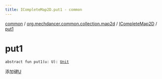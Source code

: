 ```yaml
---
title: ICompleteMap2D.put1 - common
---
```


[common](../../index.html) / [org.mechdancer.common.collection.map2d](../index.html) / [ICompleteMap2D](index.html) / [put1](./put1.html)

# put1

`abstract fun put1(u: U): `[`Unit`](https://kotlinlang.org/api/latest/jvm/stdlib/kotlin/-unit/index.html)

添加键[U](index.html#U)

